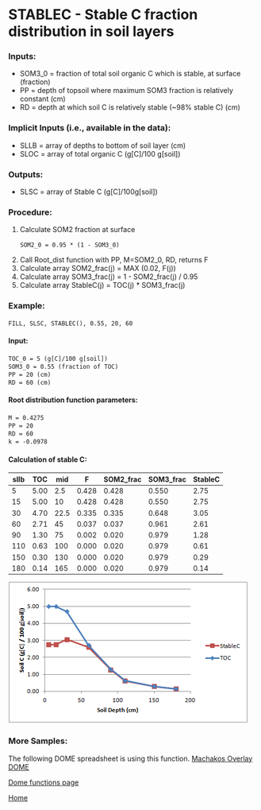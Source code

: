 # STABLEC - Stable C fraction distribution in soil layers

### Inputs:
* SOM3_0 = fraction of total soil organic C which is stable, at surface (fraction)
* PP = depth of topsoil where maximum SOM3 fraction is relatively constant (cm)
* RD = depth at which soil C is relatively stable (~98% stable C) (cm)

### Implicit Inputs (i.e., available in the data):
* SLLB = array of depths to bottom of soil layer (cm)
* SLOC = array of total organic C (g[C]/100 g[soil])

### Outputs:
* SLSC = array of Stable C (g[C]/100g[soil])

### Procedure:
1.	Calculate SOM2 fraction at surface 
    ```Fortran
    SOM2_0 = 0.95 * (1 - SOM3_0)
    ```
2.	Call Root_dist function with PP, M=SOM2_0, RD, returns F
3.	Calculate array SOM2_frac(j) = MAX (0.02, F(j))
4.	Calculate array SOM3_frac(j) = 1 - SOM2_frac(j) / 0.95
5.	Calculate array StableC(j) = TOC(j) * SOM3_frac(j)

### Example:
```
FILL, SLSC, STABLEC(), 0.55, 20, 60
```

#### Input:
```
TOC_0 = 5 (g[C]/100 g[soil])
SOM3_0 = 0.55 (fraction of TOC)
PP = 20 (cm)
RD = 60 (cm)
```

#### Root distribution function parameters:
```
M = 0.4275
PP = 20
RD = 60
k = -0.0978
```

#### Calculation of stable C:
| sllb | TOC  | mid  | F     | SOM2_frac | SOM3_frac | StableC |
| ---- | ---- | ---- | ----- | ----- | ----- | ---- |
| 5    | 5.00 | 2.5  | 0.428 | 0.428 | 0.550 | 2.75 |
| 15   | 5.00 | 10   | 0.428 | 0.428 | 0.550 | 2.75 |
| 30   | 4.70 | 22.5 | 0.335 | 0.335 | 0.648 | 3.05 |
| 60   | 2.71 | 45   | 0.037 | 0.037 | 0.961 | 2.61 |
| 90   | 1.30 | 75   | 0.002 | 0.020 | 0.979 | 1.28 |
| 110  | 0.63 | 100  | 0.000 | 0.020 | 0.979 | 0.61 |
| 150  | 0.30 | 130  | 0.000 | 0.020 | 0.979 | 0.29 |
| 180  | 0.14 | 165  | 0.000 | 0.020 | 0.979 | 0.14 |

![image](images/STABLEC.png)

### More Samples:
The following DOME spreadsheet is using this function.
[Machakos Overlay DOME](https://github.com/agmip/json-translation-samples/blob/master/Maize_Machakos/raw/Field_Overlay-Machakos-MAZ.xlsx?raw=true)

[Dome functions page](DOME_functions.md)

[Home](index.md)


